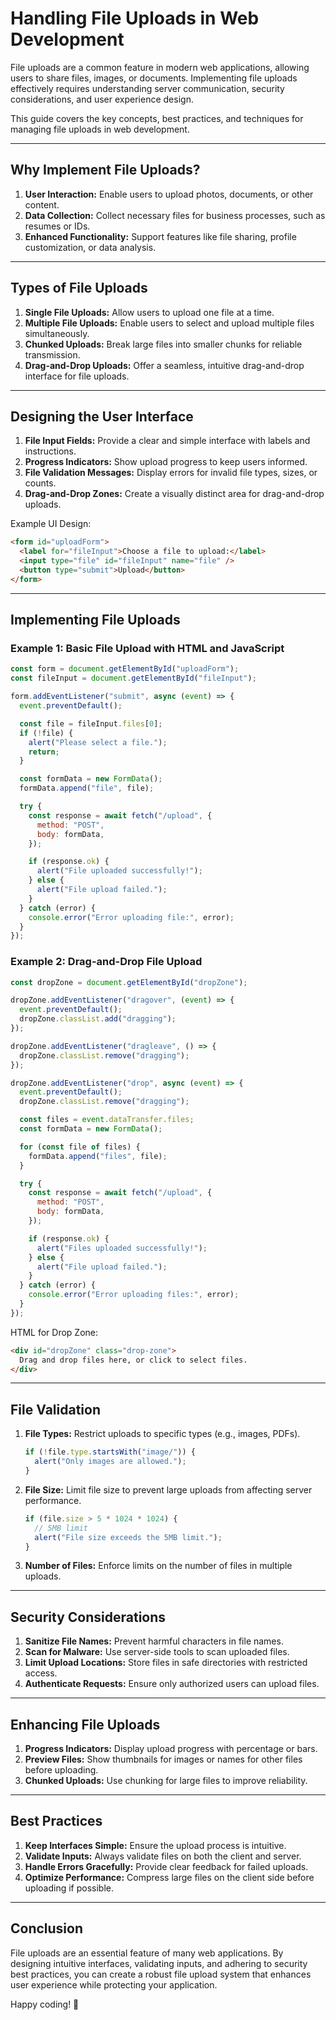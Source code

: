 # Handling File Uploads in Web Development

File uploads are a common feature in modern web applications, allowing users to share files, images, or documents. Implementing file uploads effectively requires understanding server communication, security considerations, and user experience design.

This guide covers the key concepts, best practices, and techniques for managing file uploads in web development.

---

## Why Implement File Uploads?

1. **User Interaction:** Enable users to upload photos, documents, or other content.
2. **Data Collection:** Collect necessary files for business processes, such as resumes or IDs.
3. **Enhanced Functionality:** Support features like file sharing, profile customization, or data analysis.

---

## Types of File Uploads

1. **Single File Uploads:** Allow users to upload one file at a time.
2. **Multiple File Uploads:** Enable users to select and upload multiple files simultaneously.
3. **Chunked Uploads:** Break large files into smaller chunks for reliable transmission.
4. **Drag-and-Drop Uploads:** Offer a seamless, intuitive drag-and-drop interface for file uploads.

---

## Designing the User Interface

1. **File Input Fields:** Provide a clear and simple interface with labels and instructions.
2. **Progress Indicators:** Show upload progress to keep users informed.
3. **File Validation Messages:** Display errors for invalid file types, sizes, or counts.
4. **Drag-and-Drop Zones:** Create a visually distinct area for drag-and-drop uploads.

Example UI Design:

```html
<form id="uploadForm">
  <label for="fileInput">Choose a file to upload:</label>
  <input type="file" id="fileInput" name="file" />
  <button type="submit">Upload</button>
</form>
```

---

## Implementing File Uploads

### Example 1: Basic File Upload with HTML and JavaScript

```javascript
const form = document.getElementById("uploadForm");
const fileInput = document.getElementById("fileInput");

form.addEventListener("submit", async (event) => {
  event.preventDefault();

  const file = fileInput.files[0];
  if (!file) {
    alert("Please select a file.");
    return;
  }

  const formData = new FormData();
  formData.append("file", file);

  try {
    const response = await fetch("/upload", {
      method: "POST",
      body: formData,
    });

    if (response.ok) {
      alert("File uploaded successfully!");
    } else {
      alert("File upload failed.");
    }
  } catch (error) {
    console.error("Error uploading file:", error);
  }
});
```

### Example 2: Drag-and-Drop File Upload

```javascript
const dropZone = document.getElementById("dropZone");

dropZone.addEventListener("dragover", (event) => {
  event.preventDefault();
  dropZone.classList.add("dragging");
});

dropZone.addEventListener("dragleave", () => {
  dropZone.classList.remove("dragging");
});

dropZone.addEventListener("drop", async (event) => {
  event.preventDefault();
  dropZone.classList.remove("dragging");

  const files = event.dataTransfer.files;
  const formData = new FormData();

  for (const file of files) {
    formData.append("files", file);
  }

  try {
    const response = await fetch("/upload", {
      method: "POST",
      body: formData,
    });

    if (response.ok) {
      alert("Files uploaded successfully!");
    } else {
      alert("File upload failed.");
    }
  } catch (error) {
    console.error("Error uploading files:", error);
  }
});
```

HTML for Drop Zone:

```html
<div id="dropZone" class="drop-zone">
  Drag and drop files here, or click to select files.
</div>
```

---

## File Validation

1. **File Types:** Restrict uploads to specific types (e.g., images, PDFs).

   ```javascript
   if (!file.type.startsWith("image/")) {
     alert("Only images are allowed.");
   }
   ```

2. **File Size:** Limit file size to prevent large uploads from affecting server performance.

   ```javascript
   if (file.size > 5 * 1024 * 1024) {
     // 5MB limit
     alert("File size exceeds the 5MB limit.");
   }
   ```

3. **Number of Files:** Enforce limits on the number of files in multiple uploads.

---

## Security Considerations

1. **Sanitize File Names:** Prevent harmful characters in file names.
2. **Scan for Malware:** Use server-side tools to scan uploaded files.
3. **Limit Upload Locations:** Store files in safe directories with restricted access.
4. **Authenticate Requests:** Ensure only authorized users can upload files.

---

## Enhancing File Uploads

1. **Progress Indicators:** Display upload progress with percentage or bars.
2. **Preview Files:** Show thumbnails for images or names for other files before uploading.
3. **Chunked Uploads:** Use chunking for large files to improve reliability.

---

## Best Practices

1. **Keep Interfaces Simple:** Ensure the upload process is intuitive.
2. **Validate Inputs:** Always validate files on both the client and server.
3. **Handle Errors Gracefully:** Provide clear feedback for failed uploads.
4. **Optimize Performance:** Compress large files on the client side before uploading if possible.

---

## Conclusion

File uploads are an essential feature of many web applications. By designing intuitive interfaces, validating inputs, and adhering to security best practices, you can create a robust file upload system that enhances user experience while protecting your application.

Happy coding! 🚀
